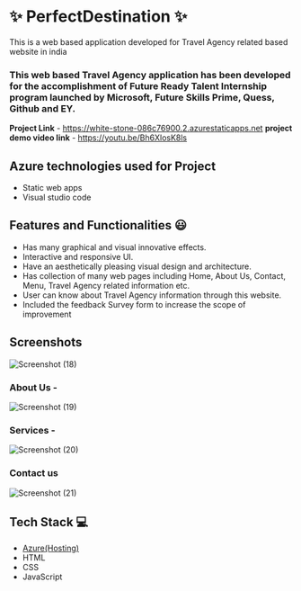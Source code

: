 # ✨ PerfectDestination  ✨

This is a web based application developed for Travel Agency related based website in india

### This web based Travel Agency application has been developed for the accomplishment of Future Ready Talent Internship program launched by Microsoft, Future Skills Prime, Quess, Github and EY.


**Project Link** - https://white-stone-086c76900.2.azurestaticapps.net
**project demo video link** - https://youtu.be/Bh6XlosK8ls

## Azure technologies used for Project

- Static web apps
- Visual studio code 

## Features and Functionalities 😃

- Has many graphical and visual innovative effects.
- Interactive and responsive UI.
- Have an aesthetically pleasing visual design and architecture.
- Has collection of many web pages including Home, About Us, Contact, Menu, Travel Agency related information etc.
- User can know about Travel Agency information through this website.
- Included the feedback Survey form to increase the scope of improvement 

## Screenshots
![Screenshot (18)](https://user-images.githubusercontent.com/118038586/203481889-b5e88612-4f56-49f1-82bd-f4dc0fd5ad1e.png)




   

### About Us -
![Screenshot (19)](https://user-images.githubusercontent.com/118038586/203481907-65f01c1f-78bc-4617-bcdf-9efb50911cea.png)



### Services -
![Screenshot (20)](https://user-images.githubusercontent.com/118038586/203481939-b03e349d-562e-4d04-93e4-c253f68b6842.png)



### Contact us 
![Screenshot (21)](https://user-images.githubusercontent.com/118038586/203481963-3a441289-e70e-481e-8de2-c3cf5aceb703.png)



## Tech Stack 💻

- [Azure(Hosting)](https://azure.microsoft.com/en-in/features/azure-portal/)
- HTML
- CSS
- JavaScript
